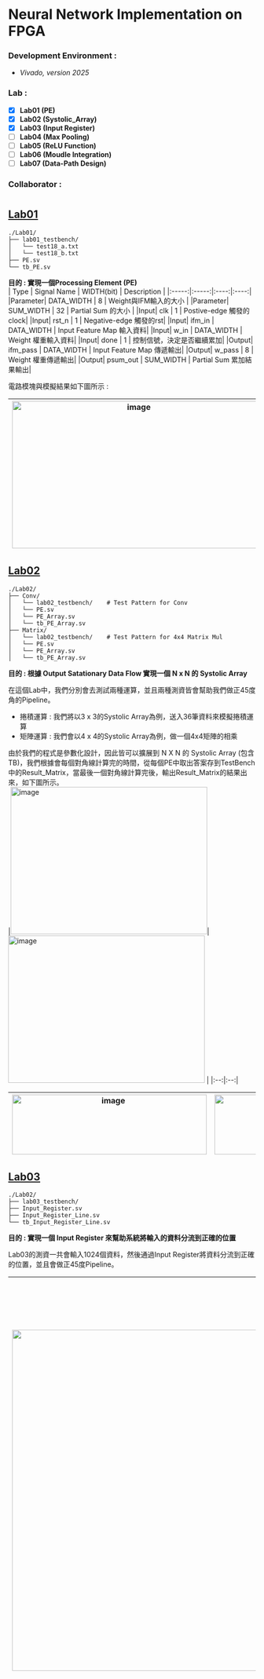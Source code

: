 # Neural Network Implementation on FPGA  

### Development Environment : 
- *Vivado, version 2025*   


### Lab : 
- [x] **Lab01 (PE)**
- [X] **Lab02 (Systolic_Array)**
- [X] **Lab03 (Input Register)**
- [ ] **Lab04 (Max Pooling)**
- [ ] **Lab05 (ReLU Function)**
- [ ] **Lab06 (Moudle Integration)**
- [ ] **Lab07 (Data-Path Design)**

### Collaborator :  

# 

## [Lab01](./Lab01) 
```
./Lab01/
├── lab01_testbench/  
│   └── test18_a.txt  
│   └── test18_b.txt  
├── PE.sv                        
└── tb_PE.sv    
```
**目的 : 實現一個Processing Element (PE)**  
| Type | Signal Name | WIDTH(bit) | Description |
|:-----:|:-----:|:----:|:----:|
|Parameter| DATA_WIDTH | 8 | Weight與IFM輸入的大小 |
|Parameter| SUM_WIDTH | 32 | Partial Sum 的大小 |
|Input| clk | 1 | Postive-edge 觸發的clock|
|Input| rst_n | 1 | Negative-edge 觸發的rst|
|Input| ifm_in | DATA_WIDTH | Input Feature Map 輸入資料|
|Input| w_in | DATA_WIDTH | Weight 權重輸入資料|
|Input| done | 1 | 控制信號，決定是否繼續累加|
|Output| ifm_pass | DATA_WIDTH | Input Feature Map 傳遞輸出|
|Output| w_pass | 8 | Weight 權重傳遞輸出|
|Output| psum_out | SUM_WIDTH | Partial Sum 累加結果輸出|


電路模塊與模擬結果如下圖所示 :  
   
| <img width="500" height="300" alt="image" src="https://github.com/user-attachments/assets/5e62ab76-81d2-4af2-ba27-ad5c3426a452" /> | <img width="850" height="300" alt="image" src="https://github.com/user-attachments/assets/53c84f2c-fce0-4ab7-8ba9-ab60e7877d22" /> | 
|:--:|:--:|

  
## [Lab02](./Lab02)  
```
./Lab02/
├── Conv/
│   └── lab02_testbench/    # Test Pattern for Conv  
│   └── PE.sv  
│   └── PE_Array.sv                          
│   └── tb_PE_Array.sv
├── Matrix/
│   └── lab02_testbench/    # Test Pattern for 4x4 Matrix Mul  
│   └── PE.sv  
│   └── PE_Array.sv                          
│   └── tb_PE_Array.sv
```
**目的 : 根據 Output Satationary Data Flow 實現一個 N x N 的 Systolic Array**  

在這個Lab中，我們分別會去測試兩種運算，並且兩種測資皆會幫助我們做正45度角的Pipeline。  
- 捲積運算 : 我們將以3 x 3的Systolic Array為例，送入36筆資料來模擬捲積運算      
- 矩陣運算 : 我們會以4 x 4的Systolic Array為例，做一個4x4矩陣的相乘    
  
由於我們的程式是參數化設計，因此皆可以擴展到 N X N 的 Systolic Array (包含TB)，我們根據會每個對角線計算完的時間，從每個PE中取出答案存到TestBench中的Result_Matrix，當最後一個對角線計算完後，輸出Result_Matrix的結果出來，如下圖所示。     
|<img width="400" height="300" alt="image" src="https://github.com/user-attachments/assets/8a61552b-3ed4-4f5b-b446-6df64ff81c02" />| <img width="400" height="300" alt="image" src="https://github.com/user-attachments/assets/0d876759-43a4-452e-a230-998179423ac7" /> |
|:--:|:--:|
  
|<img width="396" height="122" alt="image" src="https://github.com/user-attachments/assets/f84de17b-4e7e-4d5a-b7ee-9c4b7e2767ed" /> | <img width="396" height="122" alt="image" src="https://github.com/user-attachments/assets/24f55342-2242-4b7b-bfc0-909e20f0f8c2" />|
|:--:|:--:|


   

## [Lab03](./Lab03)  
```
./Lab02/
├── lab03_testbench/    
├── Input_Register.sv  
├── Input_Register_Line.sv                          
└── tb_Input_Register_Line.sv  
```
**目的 : 實現一個 Input Register 來幫助系統將輸入的資料分流到正確的位置**  

Lab03的測資一共會輸入1024個資料，然後通過Input Register將資料分流到正確的位置，並且會做正45度Pipeline。    
  
| <img width="1615" height="695" alt="image" src="https://github.com/user-attachments/assets/a2dc9a1e-f869-49bf-9b0c-096cf3489972" /> |<img width="1800" height="900" alt="image" src="https://github.com/user-attachments/assets/0069a1f6-8895-4efb-a442-d51d591f7f14" />|
|:--:|:--:|


